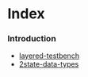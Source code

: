 # Index
### Introduction
- [layered-testbench](../notes/layered-testbench.md)
- [2state-data-types](../notes/2state-data-types.md)
